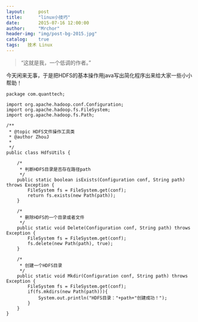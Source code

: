 ```yaml
---
layout:     post
title:      "linux小技巧"
date:       2015-07-16 12:00:00
author:     "Mrchor"
header-img: "img/post-bg-2015.jpg"
catalog:	true
tags:	技术 Linux
---
```


> “这就是我，一个低调的作者。”



今天闲来无事，于是把HDFS的基本操作用java写出简化程序出来给大家一些小小帮助！

	package com.quanttech;

	import org.apache.hadoop.conf.Configuration;
	import org.apache.hadoop.fs.FileSystem;
	import org.apache.hadoop.fs.Path;

	/**
	 * @topic HDFS文件操作工具类
	 * @author ZhouJ
	 *
	 */
	public class HdfsUtils {

		/*
		 * 判断HDFS目录是否存在路径path
		 */
		public static boolean isExists(Configuration conf, String path) throws Exception {
			FileSystem fs = FileSystem.get(conf);
			return fs.exists(new Path(path));
		}

		/*
		 * 删除HDFS的一个目录或者文件
		 */
		public static void Delete(Configuration conf, String path) throws Exception {
			FileSystem fs = FileSystem.get(conf);
			fs.delete(new Path(path), true);
		}

		/*
		 * 创建一个HDFS目录
		 */
		public static void Mkdir(Configuration conf, String path) throws Exception {
			FileSystem fs = FileSystem.get(conf);
			if(fs.mkdirs(new Path(path))){
				System.out.println("HDFS目录："+path+"创建成功！");
			}
		}
	}